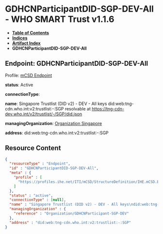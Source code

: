 # GDHCNParticipantDID-SGP-DEV-All - WHO SMART Trust v1.1.6

* [**Table of Contents**](toc.md)
* [**Indices**](indices.md)
* [**Artifact Index**](artifacts.md)
* **GDHCNParticipantDID-SGP-DEV-All**

## Endpoint: GDHCNParticipantDID-SGP-DEV-All

Profile: [mCSD Endpoint](https://profiles.ihe.net/ITI/mCSD/4.0.0/StructureDefinition-IHE.mCSD.Endpoint.html)

**status**: Active

**connectionType**: 

**name**: Singapore Trustlist (DID v2) - DEV - All keys did:web:tng-cdn.who.int:v2:trustlist:-:SGP resolvable at https://tng-cdn-dev.who.int/v2/trustlist/-/SGP/did.json

**managingOrganization**: [Organization Singapore](Organization-GDHCNParticipant-SGP-DEV.md)

**address**: did:web:tng-cdn.who.int:v2:trustlist:-:SGP



## Resource Content

```json
{
  "resourceType" : "Endpoint",
  "id" : "GDHCNParticipantDID-SGP-DEV-All",
  "meta" : {
    "profile" : [
      "https://profiles.ihe.net/ITI/mCSD/StructureDefinition/IHE.mCSD.Endpoint"
    ]
  },
  "status" : "active",
  "connectionType" : [null],
  "name" : "Singapore Trustlist (DID v2) - DEV - All keys\ndid:web:tng-cdn.who.int:v2:trustlist:-:SGP\nresolvable at https://tng-cdn-dev.who.int/v2/trustlist/-/SGP/did.json",
  "managingOrganization" : {
    "reference" : "Organization/GDHCNParticipant-SGP-DEV"
  },
  "address" : "did:web:tng-cdn.who.int:v2:trustlist:-:SGP"
}

```
